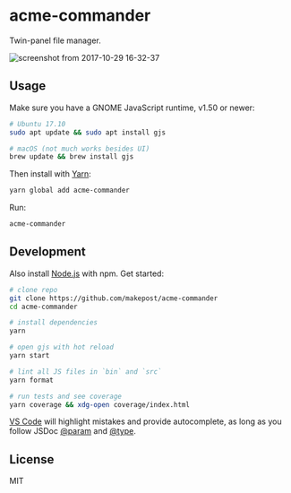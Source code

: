 # acme-commander

Twin-panel file manager.

![screenshot from 2017-10-29 16-32-37](https://user-images.githubusercontent.com/20999066/32144815-0734201e-bcc7-11e7-86c8-a990a9e7ff1e.png)

## Usage

Make sure you have a GNOME JavaScript runtime, v1.50 or newer:

```bash
# Ubuntu 17.10
sudo apt update && sudo apt install gjs

# macOS (not much works besides UI)
brew update && brew install gjs
```

Then install with [Yarn](https://yarnpkg.com/en/docs/install#linux-tab):

```bash
yarn global add acme-commander
```

Run:

```bash
acme-commander
```

## Development

Also install [Node.js](https://nodejs.org/en/download/package-manager/) with npm. Get started:

```bash
# clone repo
git clone https://github.com/makepost/acme-commander
cd acme-commander

# install dependencies
yarn

# open gjs with hot reload
yarn start

# lint all JS files in `bin` and `src`
yarn format

# run tests and see coverage
yarn coverage && xdg-open coverage/index.html
```

[VS Code](https://code.visualstudio.com/) will highlight mistakes and provide autocomplete, as long as you follow JSDoc [@param](http://usejsdoc.org/tags-param.html) and [@type](http://usejsdoc.org/tags-type.html).

## License

MIT
